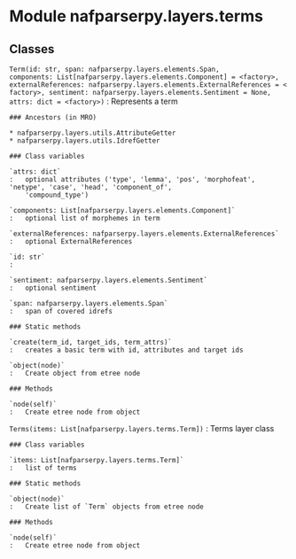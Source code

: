 Module nafparserpy.layers.terms
===============================

Classes
-------

`Term(id: str, span: nafparserpy.layers.elements.Span, components: List[nafparserpy.layers.elements.Component] = <factory>, externalReferences: nafparserpy.layers.elements.ExternalReferences = <factory>, sentiment: nafparserpy.layers.elements.Sentiment = None, attrs: dict = <factory>)`
:   Represents a term

    ### Ancestors (in MRO)

    * nafparserpy.layers.utils.AttributeGetter
    * nafparserpy.layers.utils.IdrefGetter

    ### Class variables

    `attrs: dict`
    :   optional attributes ('type', 'lemma', 'pos', 'morphofeat', 'netype', 'case', 'head', 'component_of',
        'compound_type')

    `components: List[nafparserpy.layers.elements.Component]`
    :   optional list of morphemes in term

    `externalReferences: nafparserpy.layers.elements.ExternalReferences`
    :   optional ExternalReferences

    `id: str`
    :

    `sentiment: nafparserpy.layers.elements.Sentiment`
    :   optional sentiment

    `span: nafparserpy.layers.elements.Span`
    :   span of covered idrefs

    ### Static methods

    `create(term_id, target_ids, term_attrs)`
    :   creates a basic term with id, attributes and target ids

    `object(node)`
    :   Create object from etree node

    ### Methods

    `node(self)`
    :   Create etree node from object

`Terms(items: List[nafparserpy.layers.terms.Term])`
:   Terms layer class

    ### Class variables

    `items: List[nafparserpy.layers.terms.Term]`
    :   list of terms

    ### Static methods

    `object(node)`
    :   Create list of `Term` objects from etree node

    ### Methods

    `node(self)`
    :   Create etree node from object